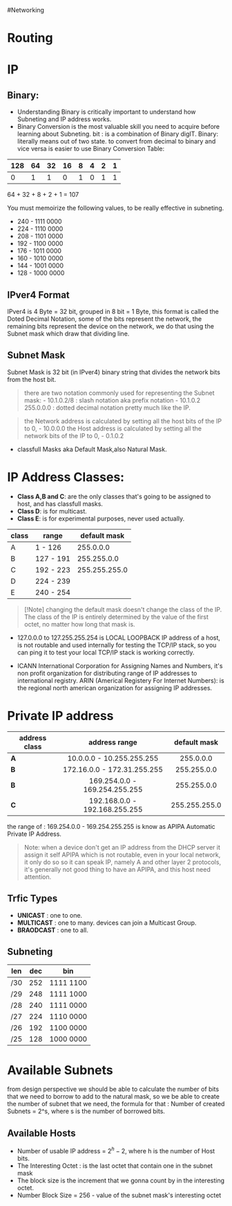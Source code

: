 #Networking 
# Routing

# IP
## Binary:
+ Understanding Binary is critically important to understand how Subneting and IP address works.
+ Binary Conversion is the most valuable skill you need to acquire before learning about Subneting.
bit : is a combination of Binary digIT.
Binary: literally means out of two state.
to convert from decimal to binary and vice versa is easier to use Binary Conversion Table:


| 128 |  64 |  32 |  16 |  8  |  4  |  2  |  1  |
|-----|-----|-----|-----|-----|-----|-----|-----|
| 0   |  1  |  1  |  0  |  1  |  0  |  1  |  1  |

64 +  32 +  8  +  2  +  1  = 107


You must memoirize the following values, to be really effective in subneting.
+ 240 - 1111 0000
+ 224 - 1110 0000
+ 208 - 1101 0000
+ 192 - 1100 0000
+ 176 - 1011 0000
+ 160 - 1010 0000
+ 144 - 1001 0000
+ 128 - 1000 0000

## IPver4 Format
IPver4 is 4 Byte = 32 bit, grouped in 8 bit = 1 Byte, this format is called the Doted Decimal Notation, some of the bits represent the network, the remaining bits represent the device on the network, we do that using the Subnet mask which draw that dividing line.

## Subnet Mask
Subnet Mask is 32 bit (in IPver4) binary string that divides the network bits from the host bit.
> there are two notation commonly used for representing the Subnet mask:
    - 10.1.0.2/8 : slash notation aka prefix notation
    - 10.1.0.2 255.0.0.0 : dotted decimal notation pretty much like the IP.

> the Network address is calculated by setting all the host bits of the IP to 0,
    - 10.0.0.0
> the Host address is calculated by setting all the network bits of the IP to 0,
    - 0.1.0.2

- classfull Masks aka Default Mask,also Natural Mask.

# IP Address Classes:
+ **Class A,B and C**: are the only classes that's going to be assigned to host, and has classfull masks.
+ **Class D**: is for multicast.
+ **Class E**: is for experimental purposes, never used actually.

| class | range     |  default mask  |
|-------|-----------|----------------|
| A     |   1 - 126 |  255.0.0.0     |
| B     | 127 - 191 |  255.255.0.0   |
| C     | 192 - 223 |  255.255.255.0 |
| D     | 224 - 239 |                |
| E     | 240 - 254 |                |


> [!Note] changing the default mask doesn't change the class of the IP. The class of the IP is entirely determined by the value of the first octet, no matter how long that mask is.


+ 127.0.0.0 to 127.255.255.254 is LOCAL LOOPBACK IP address of a host, is not routable and used internally for testing the TCP/IP stack, so you can ping it to test your local TCP/IP stack is working correctly.

+ ICANN International Corporation for Assigning Names and Numbers, it's non profit organization for distributing range of IP addresses to international registry.
ARIN (Americal Registery For Internet Numbers): is the regional north american organization for assigning IP addresses.

# Private IP address

| address class |         address range         | default mask  |
| ------------- | :---------------------------: | :-----------: |
| **A**         |   10.0.0.0 - 10.255.255.255   |   255.0.0.0   |
| **B**         |  172.16.0.0 - 172.31.255.255  |  255.255.0.0  |
| **B**         | 169.254.0.0 - 169.254.255.255 |  255.255.0.0  |
| **C**         | 192.168.0.0 - 192.168.255.255 | 255.255.255.0 |


the range of : 169.254.0.0 - 169.254.255.255 is know as APIPA Automatic Private IP Address.

>Note: when a device don't get an IP address from the DHCP server it assign it self APIPA which is not routable, even in your local network, it only do so  so it can speak IP, namely A and other layer 2 protocols, it's generally not good thing to have an APIPA, and this host need attention.

## Trfic Types
+ **UNICAST** : one to one.
+ **MULTICAST** : one to many. devices can join a Multicast Group.
+ **BRAODCAST** : one to all.


## Subneting

| len | dec | bin       |
| --- | --- | --------- |
| /30 | 252 | 1111 1100 |
| /29 | 248 | 1111 1000 |
| /28 | 240 | 1111 0000 |
| /27 | 224 | 1110 0000 |
| /26 | 192 | 1100 0000 |
| /25 | 128 | 1000 0000 |


# Available Subnets
from design perspective we should be able to calculate the number of bits that we need to borrow to add to the natural mask, so we be able to create the number of subnet that we need, the formula for that :
Number of created Subnets = 2^s, where s is the number of borrowed bits.

## Available Hosts
+ Number of usable IP address = $2^h - 2$, where h is the number of Host bits.
+ The Interesting Octet : is the last octet that contain one in the subnet mask
+ The block size is the increment that we gonna count by in the interesting octet.
+ Number Block Size = 256 - value of the subnet mask's interesting octet
